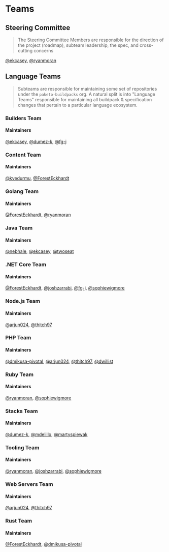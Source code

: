 # Teams



## Steering Committee

> The Steering Committee Members are responsible for the direction of the project (roadmap), subteam leadership, the spec, and cross-cutting concerns



[@ekcasey][@ekcasey], [@ryanmoran][@ryanmoran]



## Language Teams

> Subteams are responsible for maintaining some set of repositories under the `paketo-buildpacks` org. A natural split is into "Language Teams" responsible for maintaining all buildpack & specification changes that pertain to a particular language ecosystem.

### Builders Team

#### Maintainers
[@ekcasey][@ekcasey], [@dumez-k][@dumez-k], [@fg-j][@fg-j]

### Content Team

#### Maintainers
[@kvedurmu][@kvedurmu], [@ForestEckhardt][@ForestEckhardt]


### Golang Team

#### Maintainers
[@ForestEckhardt][@ForestEckhardt], [@ryanmoran][@ryanmoran]


### Java Team

#### Maintainers
[@nebhale][@nebhale], [@ekcasey][@ekcasey], [@twoseat][@twoseat]


### .NET Core Team

#### Maintainers
[@ForestEckhardt][@ForestEckhardt], [@joshzarrabi][@joshzarrabi], [@fg-j][@fg-j], [@sophiewigmore][@sophiewigmore]


### Node.js Team

#### Maintainers
[@arjun024][@arjun024], [@thitch97][@thitch97]


### PHP Team

#### Maintainers
[@dmikusa-pivotal][@dmikusa-pivotal], [@arjun024][@arjun024], [@thitch97][@thitch97], [@dwillist][@dwillist]


### Ruby Team

#### Maintainers
[@ryanmoran][@ryanmoran], [@sophiewigmore][@sophiewigmore]


### Stacks Team

#### Maintainers
[@dumez-k][@dumez-k], [@mdelillo][@mdelillo], [@martyspiewak][@martyspiewak]


### Tooling Team

#### Maintainers
[@ryanmoran][@ryanmoran], [@joshzarrabi][@joshzarrabi], [@sophiewigmore][@sophiewigmore]


### Web Servers Team

#### Maintainers
[@arjun024][@arjun024], [@thitch97][@thitch97]


### Rust Team

#### Maintainers
[@ForestEckhardt][@ForestEckhardt], [@dmikusa-pivotal][@dmikusa-pivotal]

[@nebhale]: https://github.com/nebhale
[@sclevine]: https://github.com/sclevine
[@ekcasey]: https://github.com/ekcasey
[@twoseat]: https://github.com/twoseat
[@ryanmoran]: https://github.com/ryanmoran
[@ForestEckhardt]: https://github.com/ForestEckhardt
[@arjun024]: https://github.com/arjun024
[@dmikusa-pivotal]: https://github.com/dmikusa-pivotal
[@joshzarrabi]: https://github.com/joshzarrabi
[@kvedurmu]: https://github.com/kvedurmu
[@sophiewigmore]: https://github.com/sophiewigmore
[@thitch97]: https://github.com/thitch97
[@dwillist]: https://github.com/dwillist
[@fg-j]: https://github.com/fg-j
[@dumez-k]: https://github.com/dumez-k
[@mdelillo]: https://github.com/mdelillo
[@martyspiewak]: https://github.com/martyspiewak
